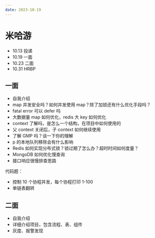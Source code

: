 ```yaml
---
date: 2023-10-19
---
```


# 米哈游

- 10.13 投递
- 10.19 一面
- 10.23 二面
- 10.31 HRBP

## 一面

- 自我介绍
- map 并发安全吗？如何并发使用 map？除了加锁还有什么优化手段吗？
- fatal error 可以 defer 吗
- 大数据量 map 如何优化，redis 大 key 如何优化
- context 了解吗，是怎么一个结构，在项目中如何使用的
- 父 context 关闭后，子 context 如何继续使用
- 了解 GMP 吗？谈一下你的理解
- p 的本地队列移除会有什么影响
- Redis 如何实现分布式锁？锁过期了怎么办？超时时间如何度量？
- MongoDB 如何优化慢查询
- 接口响应很慢排查思路

代码题：

- 控制 10 个协程并发，每个协程打印 1-100
- 单链表翻转

## 二面

- 自我介绍
- 详细介绍项目，包含流程、表、组件
- 灰度、报警发现
